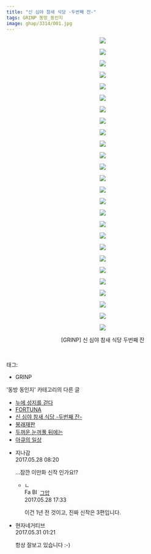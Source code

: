 ```yaml
---
title: "신 심야 참새 식당 -두번째 잔-"
tags: GRINP 동방_동인지
image: ghap/3314/001.jpg
---
```

<div class="article">
<p style="text-align: center; clear: none; float: none;"><img src="{{ site.nasurl }}/ghap/3314/001.jpg"/></p>
<p style="text-align: center; clear: none; float: none;"><img src="{{ site.nasurl }}/ghap/3314/002.jpg"/></p>
<p style="text-align: center; clear: none; float: none;"><img src="{{ site.nasurl }}/ghap/3314/003.jpg"/></p>
<p style="text-align: center; clear: none; float: none;"><img src="{{ site.nasurl }}/ghap/3314/004.jpg"/></p>
<p style="text-align: center; clear: none; float: none;"><img src="{{ site.nasurl }}/ghap/3314/005.jpg"/></p>
<p style="text-align: center; clear: none; float: none;"><img src="{{ site.nasurl }}/ghap/3314/006.jpg"/></p>
<p style="text-align: center; clear: none; float: none;"><img src="{{ site.nasurl }}/ghap/3314/007.jpg"/></p>
<p style="text-align: center; clear: none; float: none;"><img src="{{ site.nasurl }}/ghap/3314/008.jpg"/></p>
<p style="text-align: center; clear: none; float: none;"><img src="{{ site.nasurl }}/ghap/3314/009.jpg"/></p>
<p style="text-align: center; clear: none; float: none;"><img src="{{ site.nasurl }}/ghap/3314/010.jpg"/></p>
<p style="text-align: center; clear: none; float: none;"><img src="{{ site.nasurl }}/ghap/3314/011.jpg"/></p>
<p style="text-align: center; clear: none; float: none;"><img src="{{ site.nasurl }}/ghap/3314/012.jpg"/></p>
<p style="text-align: center; clear: none; float: none;"><img src="{{ site.nasurl }}/ghap/3314/013.jpg"/></p>
<p style="text-align: center; clear: none; float: none;"><img src="{{ site.nasurl }}/ghap/3314/014.jpg"/></p>
<p style="text-align: center; clear: none; float: none;"><img src="{{ site.nasurl }}/ghap/3314/015.jpg"/></p>
<p style="text-align: center; clear: none; float: none;"><img src="{{ site.nasurl }}/ghap/3314/016.jpg"/></p>
<p style="text-align: center; clear: none; float: none;"><img src="{{ site.nasurl }}/ghap/3314/017.jpg"/></p>
<p style="text-align: center; clear: none; float: none;"><img src="{{ site.nasurl }}/ghap/3314/018.jpg"/></p>
<p style="text-align: center; clear: none; float: none;"><img src="{{ site.nasurl }}/ghap/3314/019.jpg"/></p>
<p style="text-align: center; clear: none; float: none;"><img src="{{ site.nasurl }}/ghap/3314/020.jpg"/></p>
<p style="text-align: center; clear: none; float: none;"><img src="{{ site.nasurl }}/ghap/3314/021.jpg"/></p>
<p style="text-align: center; clear: none; float: none;"><img src="{{ site.nasurl }}/ghap/3314/022.jpg"/></p>
<p style="text-align: center; clear: none; float: none;"><img src="{{ site.nasurl }}/ghap/3314/023.jpg"/></p>
<p style="text-align: center; clear: none; float: none;"><img src="{{ site.nasurl }}/ghap/3314/024.jpg"/></p>
<p style="text-align: center; clear: none; float: none;"><img src="{{ site.nasurl }}/ghap/3314/025.jpg"/></p>
<p style="text-align: center; clear: none; float: none;"><img src="{{ site.nasurl }}/ghap/3314/026.jpg"/></p>
<p style="text-align: center; clear: none; float: none;">[GRINP] 신 심야 참새 식당 두번째 잔</p>
<p><br/></p>
</div><div class="tagTrail">
<p>태그: </p>
<ul>
<li>GRINP</li>
</ul>
</div><div class="another">
<p>'동방 동인지' 카테고리의 다른 글</p>
<ul>
<li><a href="/2017-06-01-ghap_3320">누에 성지를 걷다</a></li>
<li><a href="/2017-06-01-ghap_3319">FORTUNA</a></li>
<li><a href="/2017-05-26-ghap_3314">신 심야 참새 식당 -두번째 잔-</a></li>
<li><a href="/2017-05-26-ghap_3313">봉래재판</a></li>
<li><a href="/2017-05-25-ghap_3312">두꺼운 눈꺼풀 뒤에는</a></li>
<li><a href="/2017-05-25-ghap_3311">아큐의 일상</a></li>
</ul>
</div><div class="cb_module cb_fluid">
<div class="cb_wrt cb_profile">
<div class="comment">
<ul>
<li class="cb_thumb_off" id="comment14999860">
<div class="cb_comment_area">
<div class="cb_info_area">
<div class="cb_section">
<span class="cb_nick_name">지나감</span>
</div>
<div class="cb_section">
<span class="cb_date">2017.05.28 08:20 </span>
</div>
</div>
<div class="cb_dsc_comment">
<p class="cb_dsc">
											...잠깐 이만화 신작 인가요!?
										</p>
</div>
<ul>
<li class="cb_thumb_off" id="comment15000188">
<span class="cb_bu_subnode">ㄴ</span>
<div class="cb_comment_area">
<div class="cb_info_area">
<div class="cb_section">
<span class="cb_nick_name"><img alt="Favicon of https://ghaptouhou.tistory.com" height="16" onerror="this.onerror=null;this.parentNode.removeChild(this)" src="https://ghaptouhou.tistory.com/favicon.ico" width="16"/> <img alt="BlogIcon" height="16" onerror="this.parentNode.removeChild(this)" src="https://ghaptouhou.tistory.com/index.gif" width="16"/> <a href="https://ghaptouhou.tistory.com" onclick="return openLinkInNewWindow(this)"> 그압</a><span class="tistoryProfileLayerTrigger" onclick='TistoryProfile.show(event, this, {"title":"\uc800\uae30 \uc774\uac70 \ub098\uc911\uc5d0 \uc218\uc815 \uac00\ub2a5\ud558\ub098\uc694","url":"https:\/\/ghap.tistory.com","nickname":"\uadf8\uc555","items":[]}); return false;'></span></span>
</div>
<div class="cb_section">
<span class="cb_date">2017.05.28 17:33 </span>
</div>
</div>
<div class="cb_dsc_comment">
<p class="cb_dsc">
																이건 1년 전 것이고, 진짜 신작은 3편입니다.
															</p>
</div>
</div>
</li>
</ul>
</div></li>
<li class="cb_thumb_off" id="comment15002039">
<div class="cb_comment_area">
<div class="cb_info_area">
<div class="cb_section">
<span class="cb_nick_name">현자네거티브</span>
</div>
<div class="cb_section">
<span class="cb_date">2017.05.31 01:21 </span>
</div>
</div>
<div class="cb_dsc_comment">
<p class="cb_dsc">
											항상 잘보고 있습니다 :-)
										</p>
</div>
</div></li>
</ul>
</div>
</div><!-- commentList close -->
</div>